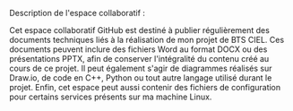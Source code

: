 Description de l'espace collaboratif : 

Cet espace collaboratif GitHub est destiné à publier régulièrement des documents techniques liés à la réalisation de mon projet de BTS CIEL. Ces documents peuvent inclure des fichiers Word au format DOCX ou des 
présentations PPTX, afin de conserver l'intégralité du contenu créé au cours de ce projet. Il peut également s'agir de diagrammes réalisés sur Draw.io, de code en C++, Python ou tout autre langage utilisé durant 
le projet. Enfin, cet espace peut aussi contenir des fichiers de configuration pour certains services présents sur ma machine Linux.

